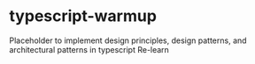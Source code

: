 # typescript-warmup

Placeholder to implement design principles, design patterns, and architectural patterns in typescript
Re-learn
